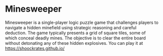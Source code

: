# Minesweeper
Minesweeper is a single-player logic puzzle game that challenges players to navigate a hidden minefield using strategic reasoning and careful deduction. The game typically presents a grid of square tiles, some of which conceal deadly mines. The objective is to clear the entire board without detonating any of these hidden explosives.
You can play it at https://shoockrates.github.io/
